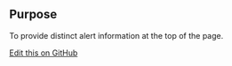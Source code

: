 ## Purpose

To provide distinct alert information at the top of the page.

[Edit this on GitHub](https://github.com/wellcometrust/wellcomecollection.org/edit/master/common/views/components/InfoBanner/README.md)
